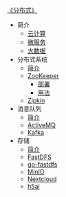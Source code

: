 [《分布式》](index.md)

- 简介
  - [云计算](简介/云计算.md)
  - [微服务](简介/微服务.md)
  - [大数据](简介/大数据.md)
- 分布式系统
  - [简介](分布式系统/简介.md)
  - [ZooKeeper](分布式系统/ZooKeeper/ZooKeeper.md)
    - [部署](分布式系统/ZooKeeper/部署.md)
    - [用法](分布式系统/ZooKeeper/用法.md)
  - [Zipkin](分布式系统/Zipkin.md)
- 消息队列
  - [简介](消息队列/简介.md)
  - [ActiveMQ](消息队列/ActiveMQ.md)
  - [Kafka](消息队列/Kafka.md)
- 存储
  - [简介](存储/简介.md)
  - [FastDFS](存储/FastDFS.md)
  - [go-fastdfs](存储/go-fastdfs.md)
  - [MinIO](存储/MinIO.md)
  - [Nextcloud](存储/Nextcloud.md)
  - [h5ai](存储/h5ai.md)
